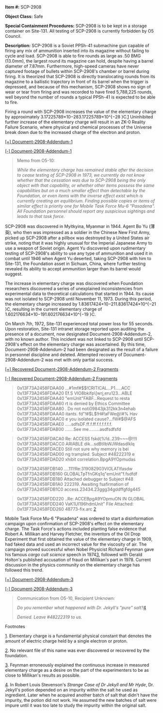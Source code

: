 **Item #:** SCP-2908

**Object Class:** Safe

**Special Containment Procedures:** SCP-2908 is to be kept in a storage container on Site-131. All testing of SCP-2908 is currently forbidden by O5 Council.

**Description:** SCP-2908 is a Soviet PPSh-41 submachine gun capable of firing any mix of ammunition inserted into its magazine without failing to cycle and load. SCP-2908 is able to fire rounds as large as .50 BMG (13.0mm), the largest round its magazine can hold, despite having a barrel diameter of 7.87mm. Furthermore, high-speed cameras have never captured footage of bullets within SCP-2908's chamber or barrel during firing. It is theorized that SCP-2908 is directly translocating rounds from its magazine to a ballistic trajectory in front of its barrel when the trigger is depressed, and because of this mechanism, SCP-2908 shows no sign of wear or tear from firing and was recorded to have fired 5,788,225 rounds, well beyond the number of rounds a typical PPSh-41 is expected to be able to fire.

Firing a round with SCP-2908 increases the value of the elementary charge by approximately 3.17225789×10−283.17225789×10^{−28 }C.[1](javascript:;) Uninhibited further increase of the elementary charge will result in an ZK-0 Reality Failure Scenario, where physical and chemical processes of the Universe break down due to the increased charge of the electron and proton.

[\[+\] Document-2908-Addendum-1](javascript:;)

[\[-\] Document-2908-Addendum-1](javascript:;)

> Memo from O5-10:  
>   
> _While the elementary charge has remained stable after the decision to cease testing of SCP-2908 in 1973, we currently do not know whether that the cessation was due to SCP-2908 being the only object with that capability, or whether other items possess the same capabilities but on a much smaller effect than detectable by the Foundation, or even items with the inverse effect exist which is currently creating an equilibrium. Finding possible copies or items of similar effect is priority one for Mobile Task Force Mu-6 "Pasadena". All Foundation personnel should report any suspicious sightings and leads to that task force._

SCP-2908 was discovered in Myitkyina, Myanmar in 1944. Agent Bo Yu (薄萸), who then was impressed as a soldier in the Chinese New First Army, picked up SCP-2908 after a pillbox was destroyed by a United States air strike, noting that it was highly unusual for the Imperial Japanese Army to use a weapon of Soviet origin. Agent Yu discovered upon rudimentary testing of SCP-2908's ability to use any type of ammunition and used it in combat until 1946 when Agent Yu deserted, taking SCP-2908 with him to Site-131, the Foundation asset in Sichuan, China, where further testing revealed its ability to accept ammunition larger than its barrel would suggest.

The increase in elementary charge was discovered when Foundation researchers discovered a series of unexplained inconsistencies from experimental data to theoretical calculations that started in 1944. Its cause was not isolated to SCP-2908 until November 11, 1973. During this period, the elementary charge increased by 1.83617424×10−211.83617424×10^{−21 }C, resulting in the current elementary charge of 1.602176634×10−191.602176634×10^{−19 }C.

On March 7th, 1972, Site-131 experienced total power loss for 55 seconds. Upon restoration, Site-131 intranet storage reported upon auditing the presence of a document, now designated Document-2908-Addendum-2, with no known author. This incident was not linked to SCP-2908 until SCP-2908's effect on the elementary charge was ascertained. By this time, Document-2908-Addendum-2 had been designated as the result of a failure in personnel discipline and deleted. Attempted recovery of Document-2908-Addendum-2 was met with only partial success.

[\[+\] Recovered Document-2908-Addendum-2 Fragments](javascript:;)

[\[-\] Recovered Document-2908-Addendum-2 Fragments](javascript:;)

> 0x13F73A2458FDAA00 …#1mf#$$!CRITICAL…P1…..ACC  
> 0x13F73A2458FDAA20 Ef.S VIO8bkifp\[wrj,eru123…ABLE  
> 0x13F73A2458FDAA40 "emUnit"FABF…Request to resta  
> 0x13F73A2458FDAA60 rt is denied by Ethics Committee  
> 0x13F73A2458FDAA80 . Do not noti09843jk312kk3n4ehab  
> 0x13F73A2458FDAAA0 itants. fd"!#$L$!H#!aFWe@!#% Hav  
> 0x13F73A2458FDAAC0 e you isolated cause?…fW#$@AFS  
> 0x13F73A2458FDAAE0 …..sdfsDF.ff.f.ff.f.f.f.f.f.f.  
> 0x13F73A2458FDAB00 …….See me………asdfsdfsfd

> 0x13F73A2458FDACA0 Re: ACCESS fskd(%fd..239~~~@!!!I  
> 0x13F73A2458FDACC0 ARIABLE dik…sdBtIlbWJWdasdlklq  
> 0x13F73A2458FDACE0 Still not sure why memory is bei  
> 0x13F73A2458FDAD00 ng trampled. Subject #48222319 e  
> 0x13F73A2458FDAD20 xhibit correlation.BpgA9YOpmudas

> 0x13F73A2458FDB140 ….111!Re:319082903VIOLATIfasdw  
> 0x13F73A2458FDB160 GLOBALTpTfnGKq1q"emUnit"f.fsdfdf  
> 0x13F73A2458FDB180 Attached debugger to Subject #48  
> 0x13F73A2458FDB1A0 222319. Awaiting fsafirmation of  
> 0x13F73A2458FDB1C0 access.23434.23ggg34gddffgfdg445

> 0x13F73A2458FDD220 ..Re: ACCEBpgA9YOpmuON IN GLOBAL  
> 0x13F73A2458FDD240 VaK1UI196hdmUnit" File Attached:  
> 0x13F73A2458FDD260 48773-fix.arc <EOF>[2](javascript:;)

Mobile Task Force Mu-6 "Pasadena" was ordered to start a disinformation campaign upon confirmation of SCP-2908's effect on the elementary charge. The Task Force's actions included planting false evidence that Robert A. Millikan and Harvey Fletcher, the inventors of the Oil Drop Experiment that first obtained the value of the elementary charge in 1909, had faked data and used an incorrect value for the viscosity of air. The campaign proved successful when Nobel Physicist Richard Feynman gave his famous _cargo cult science_ speech in 1974[3](javascript:;), followed with Gerald Holton's published accusation of fraud on Millikan's part in 1978. Current discussion in the physics community on the elementary charge has followed this trend.

[\[+\] Document-2908-Addendum-3](javascript:;)

[\[-\] Document-2908-Addendum-3](javascript:;)

> Communication from O5-10, Recipient Unknown:
> 
> _Do you remember what happened with Dr. Jekyll's "pure" salt?_[4](javascript:;)
> 
> _Denied. Leave #48222319 to us._

Footnotes

[1](javascript:;). Elementary charge is a fundamental physical constant that denotes the amount of electric charge held by a single electron or proton.

[2](javascript:;). No relevant file of this name was ever discovered or recovered by the foundation.

[3](javascript:;). Feynman erroneously explained the continuous increase in measured elementary charge as a desire on the part of the experimenters to be as close to Millikan's results as possible.

[4](javascript:;). In Robert Louis Stevenson's _Strange Case of Dr Jekyll and Mr Hyde_, Dr. Jekyll's potion depended on an impurity within the salt he used as ingredient. Later when he acquired another batch of salt that didn't have the impurity, the potion did not work. He assumed the new batches of salt were impure until it was too late to study the impurity within the original salt.